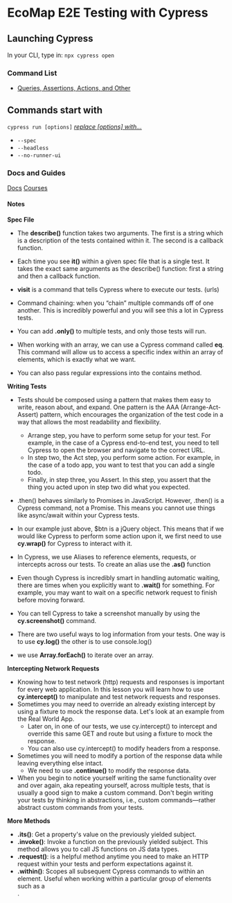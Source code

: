 # EcoMap E2E Testing with Cypress

## Launching Cypress
In your CLI, type in:
`npx cypress open`

### Command List
- [Queries, Assertions, Actions, and Other](https://docs.cypress.io/api/table-of-contents)

## Commands start with
`cypress run [options]`
_[replace [options] with...](https://docs.cypress.io/guides/guides/command-line)_
- `--spec` </br >
- `--headless`
- `--no-runner-ui`


### Docs and Guides
[Docs](https://docs.cypress.io/guides/overview/why-cypress)
[Courses](https://learn.cypress.io/#courses)

#### Notes
**Spec File**
- The **describe()** function takes two arguments. The first is a string which is a description of the tests contained within it. The second is a callback function. 

- Each time you see **it()** within a given spec file that is a single test. It takes the exact same arguments as the describe() function: first a string and then a callback function. 

- **visit** is a command that tells Cypress where to execute our tests. (urls)

- Command chaining: when you “chain” multiple commands off of one another. This is incredibly powerful and you will see this a lot in Cypress tests.

- You can add **.only()** to multiple tests, and only those tests will run.

- When working with an array, we can use a Cypress command called **eq**. This command will allow us to access a specific index within an array of elements, which is exactly what we want.

- You can also pass regular expressions into the contains method. 

**Writing Tests**
- Tests should be composed using a pattern that makes them easy to write, reason about, and expand. One pattern is the AAA (Arrange-Act-Assert) pattern, which encourages the organization of the test code in a way that allows the most readability and flexibility.
    - Arrange step, you have to perform some setup for your test. For example, in the case of a Cypress end-to-end test, you need to tell Cypress to open the browser and navigate to the correct URL.
    - In step two, the Act step, you perform some action. For example, in the case of a todo app, you want to test that you can add a single todo.
    - Finally, in step three, you Assert. In this step, you assert that the thing you acted upon in step two did what you expected.

- .then() behaves similarly to Promises in JavaScript. However, .then() is a Cypress command, not a Promise. This means you cannot use things like async/await within your Cypress tests.

- In our example just above, $btn is a jQuery object. This means that if we would like Cypress to perform some action upon it, we first need to use **cy.wrap()** for Cypress to interact with it.
- In Cypress, we use Aliases to reference elements, requests, or intercepts across our tests. To create an alias use the **.as()** function
- Even though Cypress is incredibly smart in handling automatic waiting, there are times when you explicitly want to **.wait()** for something. For example, you may want to wait on a specific network request to finish before moving forward.
- You can tell Cypress to take a screenshot manually by using the **cy.screenshot()** command.
- There are two useful ways to log information from your tests. One way is to use **cy.log()** the other is to use console.log()
- we use **Array.forEach()** to iterate over an array.

**Intercepting Network Requests**
- Knowing how to test network (http) requests and responses is important for every web application. In this lesson you will learn how to use **cy.intercept()** to manipulate and test network requests and responses.
- Sometimes you may need to override an already existing intercept by using a fixture to mock the response data. Let's look at an example from the Real World App.
    - Later on, in one of our tests, we use cy.intercept() to intercept and override this same GET and route but using a fixture to mock the response.
    - You can also use cy.intercept() to modify headers from a response.
- Sometimes you will need to modify a portion of the response data while leaving everything else intact.
    - We need to use **.continue()** to modify the response data.
- When you begin to notice yourself writing the same functionality over and over again, aka repeating yourself, across multiple tests, that is usually a good sign to make a custom command. Don't begin writing your tests by thinking in abstractions, i.e., custom commands—rather abstract custom commands from your tests.

**More Methods**
- **.its()**: Get a property's value on the previously yielded subject.
- **.invoke()**: Invoke a function on the previously yielded subject. This method allows you to call JS functions on JS data types.
- **.request()**: is a helpful method anytime you need to make an HTTP request within your tests and perform expectations against it.
- **.within()**: Scopes all subsequent Cypress commands to within an element. Useful when working within a particular group of elements such as a <form>.

